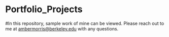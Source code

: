 # Portfolio_Projects
#In this repository, sample work of mine can be viewed. Please reach out to me at ambermorris@berkeley.edu with any questions.
